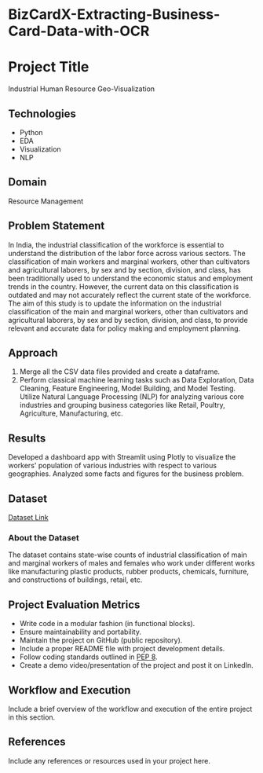 # BizCardX-Extracting-Business-Card-Data-with-OCR
# Project Title

Industrial Human Resource Geo-Visualization

## Technologies

- Python
- EDA
- Visualization
- NLP

## Domain

Resource Management

## Problem Statement

In India, the industrial classification of the workforce is essential to understand the distribution of the labor force across various sectors. The classification of main workers and marginal workers, other than cultivators and agricultural laborers, by sex and by section, division, and class, has been traditionally used to understand the economic status and employment trends in the country. However, the current data on this classification is outdated and may not accurately reflect the current state of the workforce. The aim of this study is to update the information on the industrial classification of the main and marginal workers, other than cultivators and agricultural laborers, by sex and by section, division, and class, to provide relevant and accurate data for policy making and employment planning.

## Approach

1. Merge all the CSV data files provided and create a dataframe.
2. Perform classical machine learning tasks such as Data Exploration, Data Cleaning, Feature Engineering, Model Building, and Model Testing. Utilize Natural Language Processing (NLP) for analyzing various core industries and grouping business categories like Retail, Poultry, Agriculture, Manufacturing, etc.

## Results

Developed a dashboard app with Streamlit using Plotly to visualize the workers' population of various industries with respect to various geographies. Analyzed some facts and figures for the business problem.

## Dataset

[Dataset Link]([link_to_dataset](https://drive.google.com/drive/folders/1lGw-OeZVAHeIH1cvNBiGClRiRmbQ-0qm?usp=share_link))

### About the Dataset

The dataset contains state-wise counts of industrial classification of main and marginal workers of males and females who work under different works like manufacturing plastic products, rubber products, chemicals, furniture, and constructions of buildings, retail, etc.

## Project Evaluation Metrics

- Write code in a modular fashion (in functional blocks).
- Ensure maintainability and portability.
- Maintain the project on GitHub (public repository).
- Include a proper README file with project development details.
- Follow coding standards outlined in [PEP 8](https://www.python.org/dev/peps/pep-0008/).
- Create a demo video/presentation of the project and post it on LinkedIn.

## Workflow and Execution

Include a brief overview of the workflow and execution of the entire project in this section.

## References

Include any references or resources used in your project here.

